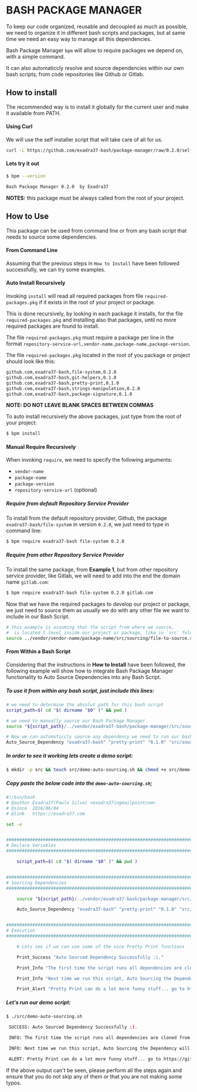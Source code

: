 # BASH PACKAGE MANAGER

To keep our code organized, reusable and decoupled as much as possible, we need to organize it in different bash scripts and packages, but at same time we need an easy way to manage all this dependencies.

Bash Package Manager `bpm` will allow to require packages we depend on, with a simple command.

It can also automaticcly resolve and source dependencies within our own bash scripts, from code repositories like Github or Gitlab.


## How to install

The recommended way is to install it globally for the current user and make it available from PATH.

#### Using Curl

We will use the self installer script that will take care of all for us.

```bash
curl -L https://github.com/exadra37-bash/package-manager/raw/0.2.0/self-install.sh | bash -s
```


#### Lets try it out

```bash
$ bpm --version

Bash Package Manager 0.2.0  by Exadra37
```

**NOTES:** this package must be always called from the root of your project.


## How to Use

This package can be used from command line or from any bash script that needs to source some dependencies.

#### From Command Line

Assuming that the previous steps in `How to Install` have been followed successfully, we can try some examples.

#### Auto Install Recursively

Invoking `install` will read all required packages from file `required-packages.pkg` if it exists in the root of your project or package.

This is done recursively, by looking in each package it installs, for the file `required-packages.pkg` and installing also that packages, until no more required packages are found to install.

The file `required-packages.pkg` must require a package per line in the format `repository-service-url,vendor-name,package-name,package-version`.

The file `required-packages.pkg` located in the root of you package or project should look like this:

```bash
github.com,exadra37-bash,file-system,0.2.0
github.com,exadra37-bash,git-helpers,0.1.0
github.com,exadra37-bash,pretty-print,0.1.0
github.com,exadra37-bash,strings-manipulation,0.2.0
github.com,exadra37-bash,package-signature,0.1.0
```
**NOTE: DO NOT LEAVE BLANK SPACES BETWEEN COMMAS**

To auto install recursively the above packages, just type from the root of your project:

```bash
$ bpm install
```

#### Manual Require Recursively

When invoking `require`, we need to specify the following arguments:

* `vendor-name`
* `package-name`
* `package-version`
* `repository-service-url` (optional)

##### Require from default Repository Service Provider

To install from the default repository provider, Github, the package `exadra37-bash/file-system` in version `0.2.0`, we just need to type in command line:

```bash
$ bpm require exadra37-bash file-system 0.2.0
```

##### Require from other Repository Service Provider

To install the same package, from **Example 1**, but from other repository service provider, like Gitlab, we will need to add into the end the domain name `gitlab.com`:

```bash
$ bpm require exadra37-bash file-system 0.2.0 gitlab.com
```

Now that we have the required packages to develop our project or package, we just need to source them as usually we do with any other file we want to include in our Bash Script.

```bash
# this example is assuming that the script from where we source,
#  is located 1 level inside our project or package, like in `src` folder
source ../vendor/vendor-name/package-name/src/sourcing/file-to-source.sh
```


#### From Within a Bash Script

Considering that the instructions in **How to Install** have been followed, the following example will show how to integrate Bash Package Manager functionality to Auto Source Dependencies into any Bash Script.

##### To use it from within any bash script, just include this lines:

```bash
# we need to determine the absolut path for this bash script
script_path=$( cd "$( dirname "$0" )" && pwd )

# we need to manually source our Bash Package Manager
source "${script_path}/../vendor/exadra37-bash/package-manager/src/sourcing/package-manager-trait.source.sh"

# Now we can automaticcly source any dependency we need to run our bash script
Auto_Source_Dependency "exadra37-bash" "pretty-print" "0.1.0" "src/sourcing/pretty-print-trait.source.sh" "${script_path}/../"
```

##### In order to see it working lets create a demo script:

```bash
$ mkdir -p src && touch src/demo-auto-sourcing.sh && chmod +x src/demo-auto-sourcing.sh && vim src/demo-auto-sourcing.sh
```

##### Copy paste the below code into the `demo-auto-sourcing.sh`;

```bash
#!/bin/bash
# @author Exadra37(Paulo Silva) <exadra37ingmailpointcom>
# @since  2016/06/04
# @link   https://exadra37.com

set -e


#################################################################################################################################################################
# Declare Variables
#################################################################################################################################################################

    script_path=$( cd "$( dirname "$0" )" && pwd )


#################################################################################################################################################################
# Sourcing Dependencies
#################################################################################################################################################################

    source "${script_path}/../vendor/exadra37-bash/package-manager/src/sourcing/package-manager-trait.source.sh"

    Auto_Source_Dependency "exadra37-bash" "pretty-print" "0.1.0" "src/sourcing/pretty-print-trait.source.sh" "${script_path}/../"


#################################################################################################################################################################
# Execution
#################################################################################################################################################################

    # Lets see if we can use some of the nice Pretty Print functions

    Print_Success "Auto Sourced Dependency Successfully :)."

    Print_Info "The first time the script runs all dependencies are cloned from remote repositories, if they do not exist in the vendor folder."

    Print_Info "Next time we run this script, Auto Sourcing the Dependency will not need to clone it, therefore will run faster."

    Print_Alert "Pretty Print can do a lot more funny stuff... go to https://github.com/exadra37-bash/package-manager for more examples."
```

##### Let's run our demo script:

```bash
$ ./src/demo-auto-sourcing.sh

 SUCCESS: Auto Sourced Dependency Successfully :).

 INFO: The first time the script runs all dependencies are cloned from remote repositories, if they do not exist in the vendor folder.

 INFO: Next time we run this script, Auto Sourcing the Dependency will not need to clone it, therefore will run faster.

 ALERT: Pretty Print can do a lot more funny stuff... go to https://github.com/exadra37-bash/pretty-print for more examples.
```

If the above output can't be seen, please perform all the steps again and ensure that you do not skip any of them or that you are not making some typos.
